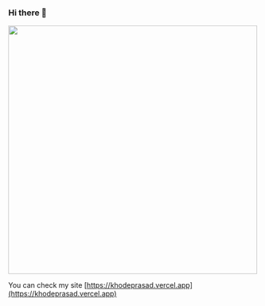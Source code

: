 ### Hi there 👋

<img align="center" src="https://github-readme-stats.vercel.app/api/top-langs/?username=khodeprasad&theme=merko&langs_count=20&layout=compact" width="500" />

You can check my site [https://khodeprasad.vercel.app](https://khodeprasad.vercel.app)
